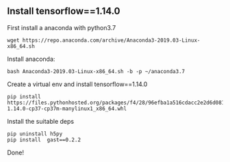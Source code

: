 ## Install tensorflow==1.14.0
First install a anaconda with python3.7
```shell
wget https://repo.anaconda.com/archive/Anaconda3-2019.03-Linux-x86_64.sh
```
Install anaconda:
```shell
bash Anaconda3-2019.03-Linux-x86_64.sh -b -p ~/anaconda3.7
```
Create a virtual env and install tensorflow==1.14.0
```shell
pip install https://files.pythonhosted.org/packages/f4/28/96efba1a516cdacc2e2d6d081f699c001d414cc8ca3250e6d59ae657eb2b/tensorflow-1.14.0-cp37-cp37m-manylinux1_x86_64.whl
```
Install the suitable deps
```shell
pip uninstall h5py
pip install  gast==0.2.2
```
Done!
